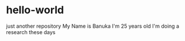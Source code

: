 # hello-world
just another repository
My Name is Banuka
I'm 25 years old
I'm doing a research these days

